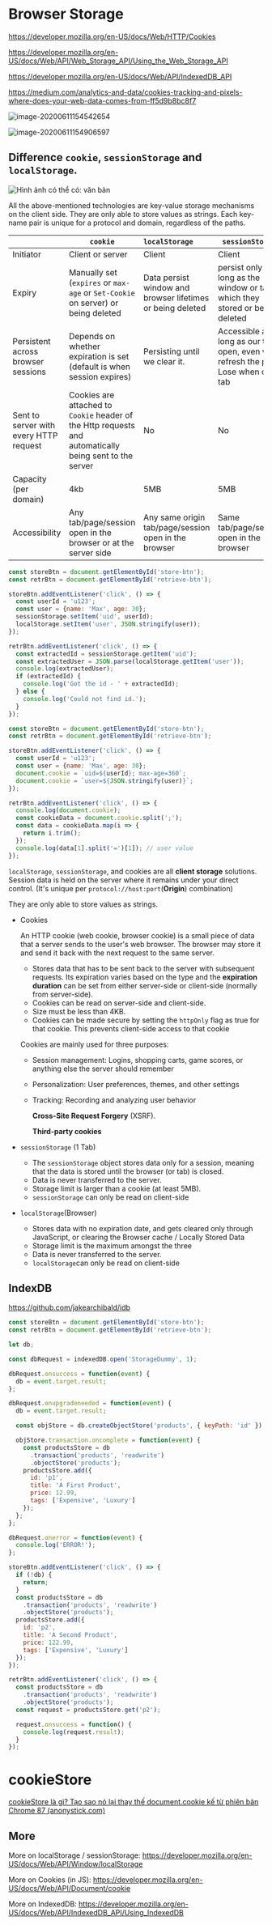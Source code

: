 # Browser Storage

https://developer.mozilla.org/en-US/docs/Web/HTTP/Cookies

https://developer.mozilla.org/en-US/docs/Web/API/Web_Storage_API/Using_the_Web_Storage_API

https://developer.mozilla.org/en-US/docs/Web/API/IndexedDB_API

https://medium.com/analytics-and-data/cookies-tracking-and-pixels-where-does-your-web-data-comes-from-ff5d9b8bc8f7

![image-20200611154542654](assets/JS_Browser_Storage/image-20200611154542654.png)

![image-20200611154906597](assets/JS_Browser_Storage/image-20200611154906597.png)

## Difference `cookie`, `sessionStorage` and `localStorage`.

![Hình ảnh có thể có: văn bản](assets/JS_Browser_Storage/131986214_3556451341101909_5452667036261089041_o.jpg)

All the above-mentioned technologies are key-value storage mechanisms on the client side. They are only able to store values as strings. Each key-name pair is unique for a protocol and domain, regardless of the paths.

|                                        | `cookie`                                                     | `localStorage`                                             | `sessionStorage`                                             |
| -------------------------------------- | ------------------------------------------------------------ | :--------------------------------------------------------- | ------------------------------------------------------------ |
| Initiator                              | Client or server                                             | Client                                                     | Client                                                       |
| Expiry                                 | Manually set (`expires` or `max-age` or `Set-Cookie` on server) or being deleted | Data persist window and browser lifetimes or being deleted | persist only as long as the window or tab in which they stored or being deleted |
| Persistent across browser sessions     | Depends on whether expiration is set (default is when session expires) | Persisting until we clear it.                              | Accessible as long as our tab is open, even we refresh the page.   Lose when close tab |
| Sent to server with every HTTP request | Cookies are attached to `Cookie` header of the Http requests and automatically being sent to the server | No                                                         | No                                                           |
| Capacity (per domain)                  | 4kb                                                          | 5MB                                                        | 5MB                                                          |
| Accessibility                          | Any tab/page/session open in the browser or at the server side | Any same origin tab/page/session open in the browser       | Same tab/page/session open in the browser                    |

```js
const storeBtn = document.getElementById('store-btn');
const retrBtn = document.getElementById('retrieve-btn');

storeBtn.addEventListener('click', () => {
  const userId = 'u123';
  const user = {name: 'Max', age: 30};
  sessionStorage.setItem('uid', userId);
  localStorage.setItem('user', JSON.stringify(user));
});

retrBtn.addEventListener('click', () => {
  const extractedId = sessionStorage.getItem('uid');
  const extractedUser = JSON.parse(localStorage.getItem('user'));
  console.log(extractedUser);
  if (extractedId) {
    console.log('Got the id - ' + extractedId);
  } else {
    console.log('Could not find id.');
  }
});
```

```js
const storeBtn = document.getElementById('store-btn');
const retrBtn = document.getElementById('retrieve-btn');

storeBtn.addEventListener('click', () => {
  const userId = 'u123';
  const user = {name: 'Max', age: 30};
  document.cookie = `uid=${userId}; max-age=360`;
  document.cookie = `user=${JSON.stringify(user)}`;
});

retrBtn.addEventListener('click', () => {
  console.log(document.cookie);
  const cookieData = document.cookie.split(';');
  const data = cookieData.map(i => {
    return i.trim();
  });
  console.log(data[1].split('=')[1]); // user value
});

```

`localStorage`, `sessionStorage`, and cookies are all **client storage** solutions. Session data is held on the server where it remains under your direct control. (It's unique per `protocol://host:port`(**Origin**) combination)

 They are only able to store values as strings.

- Cookies

  An HTTP cookie (web cookie, browser cookie) is a small piece of data that a server sends to the user's web browser. The browser may store it and send it back with the next request to the same server.

  - Stores data that has to be sent back to the server with subsequent requests. Its expiration varies based on the type and the **expiration duration** can be set from either server-side or client-side (normally from server-side).
  - Cookies can be read on server-side and client-side.
  - Size must be less than 4KB.
  - Cookies can be made secure by setting the `httpOnly` flag as true for that cookie. This prevents client-side access to that cookie

  Cookies are mainly used for three purposes:

  - Session management: Logins, shopping carts, game scores, or anything else the server should remember

  - Personalization: User preferences, themes, and other settings

  - Tracking: Recording and analyzing user behavior

    **Cross-Site Request Forgery** (XSRF).

    **Third-party cookies**

- `sessionStorage` (1 Tab)

  - The `sessionStorage` object stores data only for a session, meaning that the data is stored until the browser (or tab) is closed.
  - Data is never transferred to the server.
  - Storage limit is larger than a cookie (at least 5MB).
  - `sessionStorage` can only be read on client-side

- `localStorage`(Browser)

  - Stores data with no expiration date, and gets cleared only through JavaScript, or clearing the Browser cache / Locally Stored Data
  - Storage limit is the maximum amongst the three
  - Data is never transferred to the server.
  - `localStorage`can only be read on client-side

## IndexDB

https://github.com/jakearchibald/idb

```js
const storeBtn = document.getElementById('store-btn');
const retrBtn = document.getElementById('retrieve-btn');

let db;

const dbRequest = indexedDB.open('StorageDummy', 1);

dbRequest.onsuccess = function(event) {
  db = event.target.result;
};

dbRequest.onupgradeneeded = function(event) {
  db = event.target.result;

  const objStore = db.createObjectStore('products', { keyPath: 'id' });

  objStore.transaction.oncomplete = function(event) {
    const productsStore = db
      .transaction('products', 'readwrite')
      .objectStore('products');
    productsStore.add({
      id: 'p1',
      title: 'A First Product',
      price: 12.99,
      tags: ['Expensive', 'Luxury']
    });
  };
};

dbRequest.onerror = function(event) {
  console.log('ERROR!');
};

storeBtn.addEventListener('click', () => {
  if (!db) {
    return;
  }
  const productsStore = db
    .transaction('products', 'readwrite')
    .objectStore('products');
  productsStore.add({
    id: 'p2',
    title: 'A Second Product',
    price: 122.99,
    tags: ['Expensive', 'Luxury']
  });
});

retrBtn.addEventListener('click', () => {
  const productsStore = db
    .transaction('products', 'readwrite')
    .objectStore('products');
  const request = productsStore.get('p2');

  request.onsuccess = function() {
    console.log(request.result);
  }
});

```

# cookieStore

[cookieStore là gì? Tạo sao nó lại thay thế document.cookie kế từ phiên bản Chrome 87 (anonystick.com)](https://anonystick.com/blog-developer/cookiestore-la-gi-tao-sao-no-lai-thay-the-documentcookie-ke-tu-phien-ban-chrome-87-2020103067936008)

## More

More on localStorage / sessionStorage: https://developer.mozilla.org/en-US/docs/Web/API/Window/localStorage

More on Cookies (in JS): https://developer.mozilla.org/en-US/docs/Web/API/Document/cookie

More on IndexedDB: https://developer.mozilla.org/en-US/docs/Web/API/IndexedDB_API/Using_IndexedDB